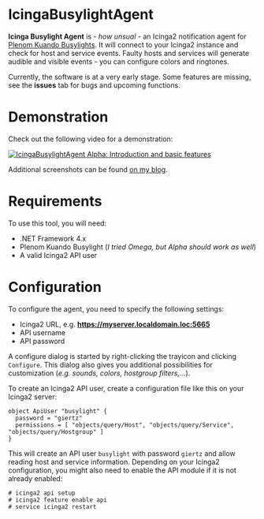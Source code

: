 # IcingaBusylightAgent
**Icinga Busylight Agent** is - *how unsual* - an Icinga2 notification agent for [Plenom Kuando Busylights](http://www.plenom.com/). It will connect to your Icinga2 instance and check for host and service events. Faulty hosts and services will generate audible and visible events - you can configure colors and ringtones.

Currently, the software is at a very early stage. Some features are missing, see the **issues** tab for bugs and upcoming functions.

# Demonstration
Check out the following video for a demonstration:

[![IcingaBusylightAgent Alpha: Introduction and basic features ](http://img.youtube.com/vi/s72KDg8Tl7M/0.jpg)](http://www.youtube.com/watch?v=s72KDg8Tl7M)

Additional screenshots can be found [on my blog](http://www.stankowic-development.net/?p=7840&lang=en).

# Requirements
To use this tool, you will need:
- .NET Framework 4.x
- Plenom Kuando Busylight (*I tried Omega, but Alpha should work as well*)
- A valid Icinga2 API user

# Configuration
To configure the agent, you need to specify the following settings:
- Icinga2 URL, e.g. **https://myserver.localdomain.loc:5665**
- API username
- API password

A configure dialog is started by right-clicking the trayicon and clicking ``Configure``. This dialog also gives you additional possibilities for customization (*e.g. sounds, colors, hostgroup filters,...*).

To create an Icinga2 API user, create a configuration file like this on your Icinga2 server:
```
object ApiUser "busylight" {
  password = "giertz"
  permissions = [ "objects/query/Host", "objects/query/Service", "objects/query/Hostgroup" ]
}
```

This will create an API user ``busylight`` with password ``giertz`` and allow reading host and service information. Depending on your Icinga2 configuration, you might also need to enable the API module if it is not already enabled:
```
# icinga2 api setup
# icinga2 feature enable api
# service icinga2 restart
```
